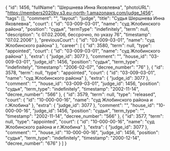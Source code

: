 {
    "id": 1456,
    "fullName": "Шершнева Инна Яковлевна",
    "photoURL": "https://members2020by.s3.eu-north-1.amazonaws.com/judge_1456",
    "tags": [],
    "comment": "",
    "layout": "judge",
    "title": "Судья Шершнева Инна Яковлевна",
    "court": {
        "id": "03-009-03-01",
        "name": "суд Жлобинского района",
        "position": "судья",
        "termType": "indefinitely",
        "term": null,
        "description": "c 07.02.2006, бессрочно, по указу 76",
        "timestamp": "07.02.2006"
    },
    "previousCourt": {
        "id": "03-009-03-01",
        "name": "суд Жлобинского района"
    },
    "career": [
        {
            "id": 3580,
            "term": null,
            "type": "appointed",
            "court": {
                "id": "03-009-03-01",
                "name": "суд Жлобинского района"
            },
            "extra": {
                "judge_id": 3077
            },
            "comment": "",
            "house_id": "03-009-03-01",
            "judge_id": 1456,
            "position": "судья",
            "term_type": "indefinitely",
            "timestamp": "2006-02-07",
            "decree_number": "76"
        },
        {
            "id": 3578,
            "term": null,
            "type": "appointed",
            "court": {
                "id": "03-009-03-01",
                "name": "суд Жлобинского района"
            },
            "extra": {
                "judge_id": 3077
            },
            "comment": "",
            "house_id": "03-009-03-01",
            "judge_id": 1456,
            "position": "судья",
            "term_type": "indefinitely",
            "timestamp": "2002-11-14",
            "decree_number": "566"
        },
        {
            "id": 3579,
            "term": null,
            "type": "released",
            "court": {
                "id": "10-000-00-16",
                "name": "суд Жлобинского района и г.Жлобина"
            },
            "extra": {
                "judge_id": 3077
            },
            "comment": "",
            "house_id": "10-000-00-16",
            "judge_id": 1456,
            "position": "судья",
            "term_type": "",
            "timestamp": "2002-11-14",
            "decree_number": "566"
        },
        {
            "id": 3577,
            "term": null,
            "type": "appointed",
            "court": {
                "id": "10-000-00-16",
                "name": "суд Жлобинского района и г.Жлобина"
            },
            "extra": {
                "judge_id": 3077
            },
            "comment": "",
            "house_id": "10-000-00-16",
            "judge_id": 1456,
            "position": "судья",
            "term_type": "indefinitely",
            "timestamp": "2000-12-14",
            "decree_number": "676"
        }
    ]
}